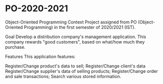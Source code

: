 # PO-2020-2021
Object-Oriented Programming
Context
Project assigned from PO (Object-Oriented Programming) in the first semester of 2020/2021 (IST).

Goal
Develop a distribution company's management application. This company rewards "good customers", based on what/how much they purchase.

Features
This application features:

Register/Change product's data to sell;
Register/Change client's data
Register/Change supplier's data of selling products;
Register/Change order and sale transactions;
Search various stored information.



